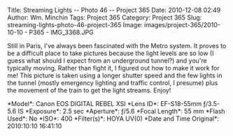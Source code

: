 Title: Streaming Lights -- Photo 46 -- Project 365
Date: 2010-12-08 02:49
Author: Wm. Minchin
Tags: Project 365
Category: Project 365
Slug: streaming-lights-photo-46-project-365
Image: images/project-365/2010-10-10 - P365 - IMG_3368.JPG

Still in Paris, I've always been fascinated with the Metro system. It
proves to be a difficult place to take pictures because the light levels
are so low (I guess what should I expect from an underground tunnel?)
and you're typically moving. Rather than fight it, I figured out how to
make it work for me! This picture is taken using a longer shutter speed
and the few lights in the tunnel (mostly emergency lighting and traffic
control, I presume) plus the movement of the train to get the light
streams. Enjoy!

<div markdown=1 class="photo-infobox">
*Model*: Canon EOS DIGITAL REBEL XSI  
*Lens ID*: EF-S18-55mm ƒ/3.5-5.6 IS  
*Exposure*: 2.5 sec  
*Aperture*: ƒ/5.6  
*Focal Length*: 55 mm  
*Flash Used*: No  
*ISO*: 400  
*Filter(s)*: HOYA UV(0)  
*Date and Time Original*: 2010:10:10 16:41:10
</div>
